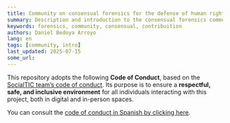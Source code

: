 ```yaml
---
title: Community on consensual forensics for the defense of human rights
summary: Description and introduction to the consensual forensics community
keywords: forensics, community, consensual, contribuition
authors: Daniel Bedoya Arroyo
lang: en
tags: [community, intro]
last_updated: 2025-07-15
some_url:
---
```


This repository adopts the following **Code of Conduct**, based on the [SocialTIC team’s code of conduct](https://socialtic.org/codigo/). Its purpose is to ensure a **respectful, safe, and inclusive environment** for all individuals interacting with this project, both in digital and in-person spaces.

You can consult the [code of conduct in Spanish by clicking here](https://forensics.socialtic.org/comunidad/codigo-de-conducta.html). 
